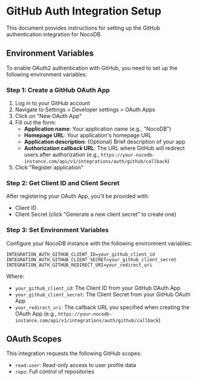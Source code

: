 # GitHub Auth Integration Setup

This document provides instructions for setting up the GitHub authentication integration for NocoDB.

## Environment Variables

To enable OAuth2 authentication with GitHub, you need to set up the following environment variables:

### Step 1: Create a GitHub OAuth App

1. Log in to your GitHub account
2. Navigate to Settings > Developer settings > OAuth Apps
3. Click on "New OAuth App"
4. Fill out the form:
   - **Application name**: Your application name (e.g., "NocoDB")
   - **Homepage URL**: Your application's homepage URL
   - **Application description**: (Optional) Brief description of your app
   - **Authorization callback URL**: The URL where GitHub will redirect users after authorization (e.g., `https://your-nocodb-instance.com/api/v1/integrations/auth/github/callback`)
5. Click "Register application"

### Step 2: Get Client ID and Client Secret

After registering your OAuth App, you'll be provided with:
- Client ID
- Client Secret (click "Generate a new client secret" to create one)

### Step 3: Set Environment Variables

Configure your NocoDB instance with the following environment variables:

```
INTEGRATION_AUTH_GITHUB_CLIENT_ID=your_github_client_id
INTEGRATION_AUTH_GITHUB_CLIENT_SECRET=your_github_client_secret
INTEGRATION_AUTH_GITHUB_REDIRECT_URI=your_redirect_uri
```

Where:
- `your_github_client_id`: The Client ID from your GitHub OAuth App
- `your_github_client_secret`: The Client Secret from your GitHub OAuth App
- `your_redirect_uri`: The callback URL you specified when creating the OAuth App (e.g., `https://your-nocodb-instance.com/api/v1/integrations/auth/github/callback`)

## OAuth Scopes

This integration requests the following GitHub scopes:
- `read:user`: Read-only access to user profile data
- `repo`: Full control of repositories 